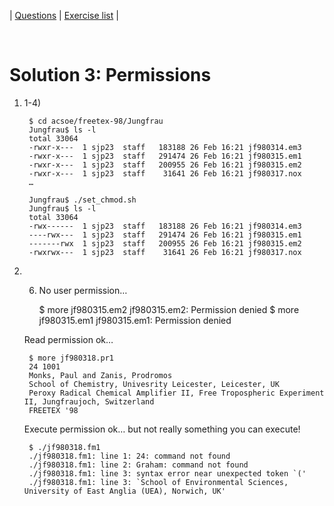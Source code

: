 | [Questions](shell_exercise3_perm.md) | [Exercise list](shell_exercise_index.md) |

 
# Solution 3: Permissions

1. 1-4)

        $ cd acsoe/freetex-98/Jungfrau
        Jungfrau$ ls -l
        total 33064
        -rwxr-x---  1 sjp23  staff   183188 26 Feb 16:21 jf980314.em3
        -rwxr-x---  1 sjp23  staff   291474 26 Feb 16:21 jf980315.em1
        -rwxr-x---  1 sjp23  staff   200955 26 Feb 16:21 jf980315.em2
        -rwxr-x---  1 sjp23  staff    31641 26 Feb 16:21 jf980317.nox
        …

        Jungfrau$ ./set_chmod.sh 
        Jungfrau$ ls -l
        total 33064
        -rwx------  1 sjp23  staff   183188 26 Feb 16:21 jf980314.em3
        ----rwx---  1 sjp23  staff   291474 26 Feb 16:21 jf980315.em1
        -------rwx  1 sjp23  staff   200955 26 Feb 16:21 jf980315.em2
        -rwxrwx---  1 sjp23  staff    31641 26 Feb 16:21 jf980317.nox


1. 6) No user permission…

        $ more jf980315.em2
        jf980315.em2: Permission denied
        $ more jf980315.em1
        jf980315.em1: Permission denied

    Read permission ok…

        $ more jf980318.pr1
        24 1001
        Monks, Paul and Zanis, Prodromos
        School of Chemistry, Univesrity Leicester, Leicester, UK
        Peroxy Radical Chemical Amplifier II, Free Tropospheric Experiment II, Jungfraujoch, Switzerland
        FREETEX '98

    Execute permission ok… but not really something you can execute!

        $ ./jf980318.fm1
        ./jf980318.fm1: line 1: 24: command not found
        ./jf980318.fm1: line 2: Graham: command not found
        ./jf980318.fm1: line 3: syntax error near unexpected token `('
        ./jf980318.fm1: line 3: `School of Environmental Sciences, University of East Anglia (UEA), Norwich, UK'


